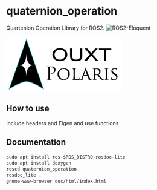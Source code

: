 # quaternion_operation
Quartenion Operation Library for ROS2. ![ROS2-Eloquent](https://github.com/OUXT-Polaris/quaternion_operation/workflows/ROS2-Eloquent/badge.svg)

![Developed By OUXT Polaris](img/logo.png "Logo")

## How to use
include headers and Eigen and use functions

## Documentation
```
sudo apt install ros-$ROS_DISTRO-rosdoc-lite
sudo apt install doxygen
roscd quaternion_operation
rosdoc_lite .
gnome-www-browser doc/html/index.html
```
